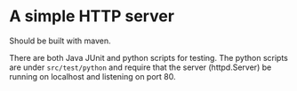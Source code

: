 # A simple HTTP server

Should be built with maven.

There are both Java JUnit and python scripts for testing. The python scripts are under `src/test/python` and require that the server (httpd.Server) be running on localhost and listening on port 80.
